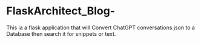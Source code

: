 # FlaskArchitect_Blog-
This ia a flask application that will Convert ChatGPT conversations.json to a Database then search it for snippets or text.
